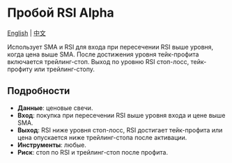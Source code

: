 # Пробой RSI Alpha
[English](README.md) | [中文](README_cn.md)

Использует SMA и RSI для входа при пересечении RSI выше уровня, когда цена выше SMA. После достижения уровня тейк-профита включается трейлинг-стоп. Выход по уровню RSI стоп-лосс, тейк-профиту или трейлинг-стопу.

## Подробности

- **Данные**: ценовые свечи.
- **Вход**: покупка при пересечении RSI выше уровня входа и цене выше SMA.
- **Выход**: RSI ниже уровня стоп-лосс, RSI достигает тейк-профита или цена опускается ниже трейлинг-стопа после активации.
- **Инструменты**: любые.
- **Риск**: стоп по RSI и трейлинг-стоп после профита.
